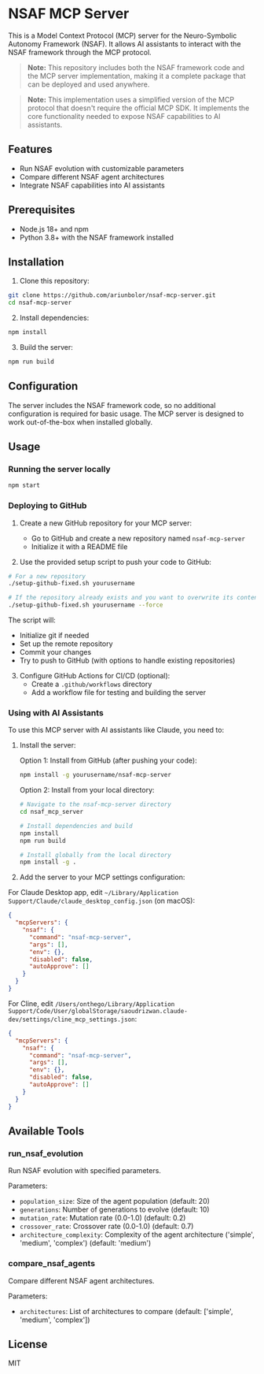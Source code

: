 # NSAF MCP Server

This is a Model Context Protocol (MCP) server for the Neuro-Symbolic Autonomy Framework (NSAF). It allows AI assistants to interact with the NSAF framework through the MCP protocol.

> **Note:** This repository includes both the NSAF framework code and the MCP server implementation, making it a complete package that can be deployed and used anywhere.

> **Note:** This implementation uses a simplified version of the MCP protocol that doesn't require the official MCP SDK. It implements the core functionality needed to expose NSAF capabilities to AI assistants.

## Features

- Run NSAF evolution with customizable parameters
- Compare different NSAF agent architectures
- Integrate NSAF capabilities into AI assistants

## Prerequisites

- Node.js 18+ and npm
- Python 3.8+ with the NSAF framework installed

## Installation

1. Clone this repository:
```bash
git clone https://github.com/ariunbolor/nsaf-mcp-server.git
cd nsaf-mcp-server
```

2. Install dependencies:
```bash
npm install
```

3. Build the server:
```bash
npm run build
```

## Configuration

The server includes the NSAF framework code, so no additional configuration is required for basic usage. The MCP server is designed to work out-of-the-box when installed globally.

## Usage

### Running the server locally

```bash
npm start
```

### Deploying to GitHub

1. Create a new GitHub repository for your MCP server:
   - Go to GitHub and create a new repository named `nsaf-mcp-server`
   - Initialize it with a README file

2. Use the provided setup script to push your code to GitHub:
```bash
# For a new repository
./setup-github-fixed.sh yourusername

# If the repository already exists and you want to overwrite its content
./setup-github-fixed.sh yourusername --force
```

The script will:
- Initialize git if needed
- Set up the remote repository
- Commit your changes
- Try to push to GitHub (with options to handle existing repositories)

3. Configure GitHub Actions for CI/CD (optional):
   - Create a `.github/workflows` directory
   - Add a workflow file for testing and building the server

### Using with AI Assistants

To use this MCP server with AI assistants like Claude, you need to:

1. Install the server:

   Option 1: Install from GitHub (after pushing your code):
   ```bash
   npm install -g yourusername/nsaf-mcp-server
   ```

   Option 2: Install from your local directory:
   ```bash
   # Navigate to the nsaf-mcp-server directory
   cd nsaf_mcp_server
   
   # Install dependencies and build
   npm install
   npm run build
   
   # Install globally from the local directory
   npm install -g .
   ```

2. Add the server to your MCP settings configuration:

For Claude Desktop app, edit `~/Library/Application Support/Claude/claude_desktop_config.json` (on macOS):

```json
{
  "mcpServers": {
    "nsaf": {
      "command": "nsaf-mcp-server",
      "args": [],
      "env": {},
      "disabled": false,
      "autoApprove": []
    }
  }
}
```

For Cline, edit `/Users/onthego/Library/Application Support/Code/User/globalStorage/saoudrizwan.claude-dev/settings/cline_mcp_settings.json`:

```json
{
  "mcpServers": {
    "nsaf": {
      "command": "nsaf-mcp-server",
      "args": [],
      "env": {},
      "disabled": false,
      "autoApprove": []
    }
  }
}
```

## Available Tools

### run_nsaf_evolution

Run NSAF evolution with specified parameters.

Parameters:
- `population_size`: Size of the agent population (default: 20)
- `generations`: Number of generations to evolve (default: 10)
- `mutation_rate`: Mutation rate (0.0-1.0) (default: 0.2)
- `crossover_rate`: Crossover rate (0.0-1.0) (default: 0.7)
- `architecture_complexity`: Complexity of the agent architecture ('simple', 'medium', 'complex') (default: 'medium')

### compare_nsaf_agents

Compare different NSAF agent architectures.

Parameters:
- `architectures`: List of architectures to compare (default: ['simple', 'medium', 'complex'])

## License

MIT
